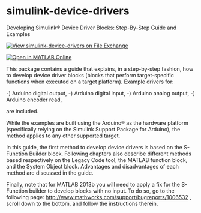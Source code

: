 # simulink-device-drivers
Developing Simulink&reg; Device Driver Blocks: Step-By-Step Guide and Examples

[![View simulink-device-drivers on File Exchange](https://www.mathworks.com/matlabcentral/images/matlab-file-exchange.svg)](https://www.mathworks.com/matlabcentral/fileexchange/39354-simulink-device-drivers)

[![Open in MATLAB Online](https://www.mathworks.com/images/responsive/global/open-in-matlab-online.svg)](https://matlab.mathworks.com/open/github/v1?repo=giampy1969/simulink-device-drivers)

This package contains a guide that explains, in a step-by-step fashion, how to develop device driver blocks (blocks that perform target-specific functions when executed on a target platform).
Example drivers for:

-) Arduino digital output,
-) Arduino digital input,
-) Arduino analog output,
-) Arduino encoder read,

are included.

While the examples are built using the Arduino&reg; as the hardware platform (specifically relying on the Simulink Support Package for Arduino), the method applies to any other supported target.

In this guide, the first method to develop device drivers is based on the S-Function Builder block. Following chapters also describe different methods based respectively on the Legacy Code tool, the MATLAB function block, and the System Object block. Advantages and disadvantages of each method are discussed in the guide.

Finally, note that for MATLAB 2013b you will need to apply a fix for the S-Function builder to develop blocks with no input. To do so, go to the following page: http://www.mathworks.com/support/bugreports/1006532 , scroll down to the bottom, and follow the instructions therein.
